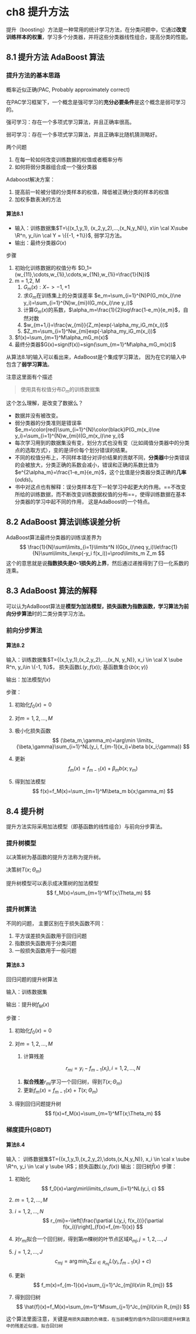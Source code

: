 # ch8 提升方法

提升（boosting）方法是一种常用的统计学习方法，在分类问题中，它通过**改变训练样本的权重**，学习多个分类器，并将这些分类器线性组合，提高分类的性能。

## 8.1 提升方法 AdaBoost 算法

### 提升方法的基本思路

概率近似正确(PAC, Probably approximately correct)

在PAC学习框架下，一个概念是强可学习的**充分必要条件**是这个概念是弱可学习的。

强可学习：存在一个多项式学习算法，并且正确率很高。

弱可学习：存在一个多项式学习算法，并且正确率比随机猜测略好。

两个问题

1. 在每一轮如何改变训练数据的权值或者概率分布
2. 如何将弱分类器组合成一个强分类器

Adaboost解决方案：

1. 提高前一轮被分错的分类样本的权值，降低被正确分类的样本的权值
2. 加权多数表决的方法

#### 算法8.1

- 输入：训练数据集$T=\{(x_1,y_1), (x_2,y_2),...,(x_N,y_N)\}, x\in  \cal X\sube \R^n, y_i\in \cal Y = \{{-1, +1\}}$, 弱学习方法。
- 输出：最终分类器$G(x)$

步骤

1. 初始化训练数据的权值分布 $D_1=(w_{11},\cdots,w_{1i},\cdots,w_{1N},w_{1i}=\frac{1}{N})$
2. m = 1,2, M
   1. $G_m(x):X->{-1,+1}$
   2. 求$G_m$在训练集上的分类误差率  $e_m=\sum_{i=1}^{N}P(G_m(x_i)\ne y_i)=\sum_{i=1}^{N}w_{mi}I(G_m(x_i)\ne y_i)$
   3. 计算$G_m(x)$的系数，$\alpha_m=\frac{1}{2}log\frac{1-e_m}{e_m}$，自然对数
   4. $w_{m+1,i}=\frac{w_{mi}}{Z_m}exp(-\alpha_my_iG_m(x_i))$
   5. $Z_m=\sum_{i=1}^Nw_{mi}exp(-\alpha_my_iG_m(x_i))$
3. $f(x)=\sum_{m=1}^M\alpha_mG_m(x)$
4. 最终分类器$G(x)=sign(f(x))=sign(\sum_{m=1}^M\alpha_mG_m(x))$

从算法8.1的输入可以看出来，AdaBoost是个集成学习算法， 因为在它的输入中包含了**弱学习算法**。

注意这里面有个描述

> 使用具有权值分布$D_m$的训练数据集

这个怎么理解，是改变了数据么？

- 数据并没有被改变。
- 弱分类器的分类准则是错误率$e_m=\color{red}\sum_{i=1}^{N}\color{black}P(G_m(x_i)\ne y_i)=\sum_{i=1}^{N}w_{mi}I(G_m(x_i)\ne y_i)$
- 每次学习用到的数据集没有变，划分方式也没有变（比如阈值分类器中的分类点的选取方式），变的是评价每个划分错误的结果。
- 不同的权值分布上，不同样本错分对评价结果的贡献不同，**分类器**中分类错误的会被放大，分类正确的系数会减小，错误和正确的系数比值为$e^{2\alpha_m}=\frac{1-e_m}{e_m}$，这个比值是分类器分类正确的**几率**($odds$)。
- 书中对这点也有解释：误分类样本在下一轮学习中起更大的作用。==不改变所给的训练数据，而不断改变训练数据权值的分布==，使得训练数据在基本分类器的学习中起不同的作用， 这是AdaBoost的一个特点。



## 8.2 AdaBoost 算法训练误差分析

AdaBoost算法最终分类器的训练误差界为
$$
\frac{1}{N}\sum\limits_{i=1}\limits^N I(G(x_i)\neq y_i)\le\frac{1}{N}\sum\limits_i\exp(-y_i f(x_i))=\prod\limits_m Z_m
$$
这个的意思就是说**指数损失是0-1损失的上界**，然后通过递推得到了归一化系数的连乘。



## 8.3 AdaBoost 算法的解释

可以认为AdaBoost算法是**模型为加法模型，损失函数为指数函数，学习算法为前向分步算法**时的二类分类学习方法。

### 前向分步算法

#### 算法8.2

输入：训练数据集$T={(x_1,y_1),(x_2,y_2),...,(x_N, y_N)}, x_i \in \cal X \sube R^n, y_i\in \{-1, 1\}$， 损失函数$L(y, f(x))$; 基函数集合$\{b(x;\gamma)\}$

输出：加法模型$f(x)$

步骤：

1. 初始化$f_0(x)=0$

2. 对$m=1,2,\dots,M$

3. 极小化损失函数
   $$
   (\beta_m,\gamma_m)=\arg\min \limits_ {\beta,\gamma}\sum_{i=1}^NL(y_i, f_{m-1}(x_i)+\beta b(x_i;\gamma))
   $$

4. 更新
   $$
   f_m(x)=f_{m-1}(x)+\beta _mb(x;\gamma_m)
   $$

5. 得到加法模型
   $$
   f(x)=f_M(x)=\sum_{m=1}^M\beta_m b(x;\gamma_m)
   $$



## 8.4 提升树

提升方法实际采用加法模型（即基函数的线性组合）与前向分步算法。

### 提升树模型

以决策树为基函数的提升方法称为提升树。

决策树$T(x;\Theta_m)$

提升树模型可以表示成决策树的加法模型
$$
f_M(x)=\sum_{m=1}^MT(x;\Theta_m)
$$

### 提升树算法

不同的问题， 主要区别在于损失函数不同：

1. 平方误差损失函数用于回归问题
2. 指数损失函数用于分类问题
3. 一般损失函数用于一般问题

#### 算法8.3

回归问题的提升树算法

输入：训练数据集

输出：提升树$f_M(x)$

步骤：

1. 初始化$f_0(x)=0$

2. 对$m=1,2,\dots,M$

   1. 计算残差

   $$
   r_{mi}=y_i-f_{m-1}(x_i), i=1,2,\dots,N
   $$

   1. **拟合残差**$r_{mi}$学习一个回归树，得到$T(x;\Theta_m)$
   2. 更新$f_m(x)=f_{m-1}(x)+T(x;\Theta_m)$

3. 得到回归问题提升树
   $$
   f(x)=f_M(x)=\sum_{m=1}^MT(x;\Theta_m)
   $$

### 梯度提升(GBDT)

#### 算法8.4

输入： 训练数据集$T={(x_1,y_1),(x_2,y_2),\dots,(x_N,y_N)}, x_i \in \cal x \sube \R^n, y_i \in \cal y \sube \R$；损失函数$L(y,f(x))$
输出：回归树$\hat{f}(x)$
步骤：

1. 初始化
   $$
   f_0(x)=\arg\min\limits_c\sum_{i=1}^NL(y_i, c)
   $$

2. $m=1,2,\dots,M$

3. $i=1,2,\dots,N$
   $$
   r_{mi}=-\left[\frac{\partial L(y_i, f(x_i))}{\partial f(x_i)}\right]_{f(x)=f_{m-1}(x)}
   $$

4. 对$r_{mi}$拟合一个回归树，得到第$m$棵树的叶节点区域$R_{mj}, j=1,2,\dots,J$

5. $j=1,2,\dots,J$
   $$
   c_{mj}=\arg\min_c\sum_{xi\in R_{mj}}L(y_i,f_{m-1}(x_i)+c)
   $$

6. 更新
   $$
   f_m(x)=f_{m-1}(x)+\sum_{j=1}^Jc_{mj}I(x\in R_{mj})
   $$

7. 得到回归树
   $$
   \hat{f}(x)=f_M(x)=\sum_{m=1}^M\sum_{j=1}^Jc_{mj}I(x\in R_{mj})
   $$

这个算法里面注意，关键是`用损失函数的负梯度，在当前模型的值作为回归问题提升树算法中的残差近似值，拟合回归树`

